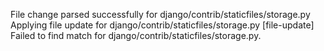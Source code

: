 File change parsed successfully for django/contrib/staticfiles/storage.py
Applying file update for django/contrib/staticfiles/storage.py
[file-update] Failed to find match for django/contrib/staticfiles/storage.py.

